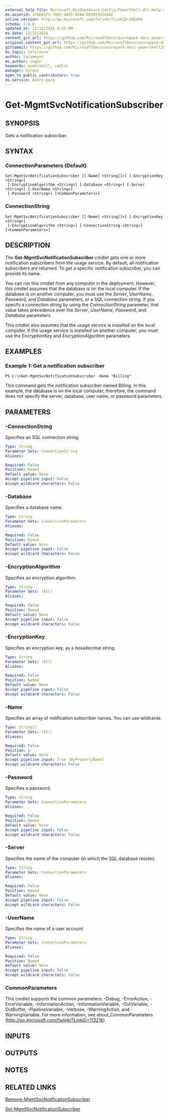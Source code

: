 ```yaml
---
external help file: Microsoft.WindowsAzure.Config.PowerShell.dll-Help.xml
ms.assetid: 37B601F3-7862-4A95-9344-D01D9392A9AE
online version: http://go.microsoft.com/fwlink/?LinkID=306484
schema: 2.0.0
updated_at: 12/12/2016 9:25 PM
ms.date: 12/12/2016
content_git_url: https://github.com/MicrosoftDocs/azurepack-docs-powershell/blob/master/AzurePack-cmdlets/Configuration/v1.0/Get-MgmtSvcNotificationSubscriber.md
original_content_git_url: https://github.com/MicrosoftDocs/azurepack-docs-powershell/blob/master/AzurePack-cmdlets/Configuration/v1.0/Get-MgmtSvcNotificationSubscriber.md
gitcommit: https://github.com/MicrosoftDocs/azurepack-docs-powershell/blob/b83cde31c8e8df3140400b62cc6698cfc8f37a47/AzurePack-cmdlets/Configuration/v1.0/Get-MgmtSvcNotificationSubscriber.md
ms.topic: reference
author: tarameyer
ms.author: sngun
keywords: powershell, cmdlet
manager: byronr
open_to_public_contributors: true
ms.service: Azure-pack
---
```


# Get-MgmtSvcNotificationSubscriber

## SYNOPSIS
Gets a notification subscriber.

## SYNTAX

### ConnectionParameters (Default)
```
Get-MgmtSvcNotificationSubscriber [[-Name] <String[]>] [-EncryptionKey <String>]
 [-EncryptionAlgorithm <String>] [-Database <String>] [-Server <String>] [-UserName <String>]
 [-Password <String>] [<CommonParameters>]
```

### ConnectionString
```
Get-MgmtSvcNotificationSubscriber [[-Name] <String[]>] [-EncryptionKey <String>]
 [-EncryptionAlgorithm <String>] [-ConnectionString <String>] [<CommonParameters>]
```

## DESCRIPTION
The **Get-MgmtSvcNotificationSubscriber** cmdlet gets one or more notification subscribers from the usage service.
By default, all notification subscribers are returned.
To get a specific notification subscriber, you can provide its name.

You can run this cmdlet from any computer in the deployment.
However, this cmdlet assumes that the database is on the local computer.
If the database is on another computer, you must use the *Server*, *UserName*, *Password*, and *Database* parameters, or a SQL connection string.
If you specify a connection string by using the *ConnectionString* parameter, that value takes precedence over the *Server*, *UserName*, *Password*, and *Database* parameters.

This cmdlet also assumes that the usage service is installed on the local computer.
If the usage service is installed on another computer, you must use the *EncryptionKey* and *EncryptionAlgorithm* parameters.

## EXAMPLES

### Example 1: Get a notification subscriber
```
PS C:\>Get-MgmtSvcNotificationSubscriber -Name "Billing"
```

This command gets the notification subscriber named Billing.
In this example, the database is on the local computer, therefore, the command does not specify the server, database, user name, or password parameters.

## PARAMETERS

### -ConnectionString
Specifies an SQL connection string.

```yaml
Type: String
Parameter Sets: ConnectionString
Aliases: 

Required: False
Position: Named
Default value: None
Accept pipeline input: False
Accept wildcard characters: False
```

### -Database
Specifies a database name.

```yaml
Type: String
Parameter Sets: ConnectionParameters
Aliases: 

Required: False
Position: Named
Default value: None
Accept pipeline input: False
Accept wildcard characters: False
```

### -EncryptionAlgorithm
Specifies an encryption algorithm.

```yaml
Type: String
Parameter Sets: (All)
Aliases: 

Required: False
Position: Named
Default value: None
Accept pipeline input: False
Accept wildcard characters: False
```

### -EncryptionKey
Specifies an encryption key, as a hexadecimal string.

```yaml
Type: String
Parameter Sets: (All)
Aliases: 

Required: False
Position: Named
Default value: None
Accept pipeline input: False
Accept wildcard characters: False
```

### -Name
Specifies an array of notification subscriber names.
You can use wildcards.

```yaml
Type: String[]
Parameter Sets: (All)
Aliases: 

Required: False
Position: 0
Default value: None
Accept pipeline input: True (ByPropertyName)
Accept wildcard characters: False
```

### -Password
Specifies a password.

```yaml
Type: String
Parameter Sets: ConnectionParameters
Aliases: 

Required: False
Position: Named
Default value: None
Accept pipeline input: False
Accept wildcard characters: False
```

### -Server
Specifies the name of the computer on which the SQL database resides.

```yaml
Type: String
Parameter Sets: ConnectionParameters
Aliases: 

Required: False
Position: Named
Default value: None
Accept pipeline input: False
Accept wildcard characters: False
```

### -UserName
Specifies the name of a user account.

```yaml
Type: String
Parameter Sets: ConnectionParameters
Aliases: 

Required: False
Position: Named
Default value: None
Accept pipeline input: False
Accept wildcard characters: False
```

### CommonParameters
This cmdlet supports the common parameters: -Debug, -ErrorAction, -ErrorVariable, -InformationAction, -InformationVariable, -OutVariable, -OutBuffer, -PipelineVariable, -Verbose, -WarningAction, and -WarningVariable. For more information, see about_CommonParameters (http://go.microsoft.com/fwlink/?LinkID=113216).

## INPUTS

## OUTPUTS

## NOTES

## RELATED LINKS

[Remove-MgmtSvcNotificationSubscriber](xref:Configuration/v1.0/Remove-MgmtSvcNotificationSubscriber.md)

[Set-MgmtSvcNotificationSubscriber](xref:Configuration/v1.0/Set-MgmtSvcNotificationSubscriber.md)


